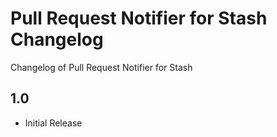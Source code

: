 # Pull Request Notifier for Stash Changelog

Changelog of Pull Request Notifier for Stash

## 1.0

* Initial Release


